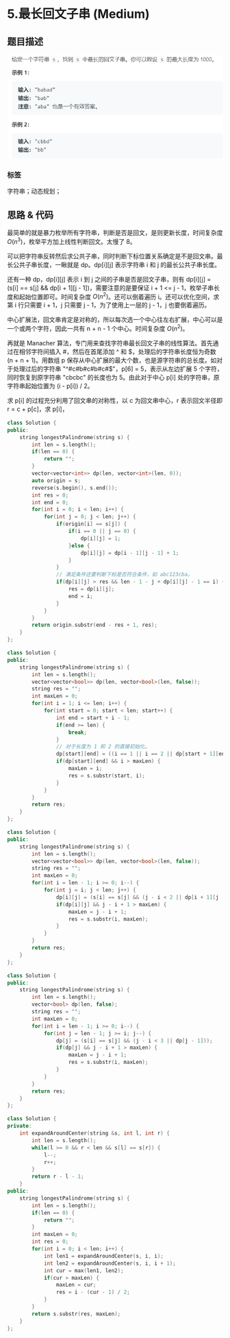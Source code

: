 # 5.最长回文子串 (Medium)

## 题目描述

![](5.png)

### 标签

字符串；动态规划；

## 思路 & 代码

最简单的就是暴力枚举所有字符串，判断是否是回文，是则更新长度，时间复杂度 $O(n^3)$，枚举平方加上线性判断回文。太慢了 8。

可以把字符串反转然后求公共子串，同时判断下标位置关系确定是不是回文串。最长公共子串长度，一瞅就是 dp。dp[i][j] 表示字符串 i 和 j 的最长公共子串长度。

还有一种 dp，dp[i][j] 表示 i 到 j 之间的子串是否是回文子串，则有 dp[i][j] = (s[i] == s[j] && dp[i + 1][j - 1])，需要注意的是要保证 i + 1 <= j - 1，枚举子串长度和起始位置即可。时间复杂度 $O(n^2)$。还可以倒着遍历 i。还可以优化空间，求第 i 行只需要 i + 1，j 只需要 j - 1，为了使用上一层的 j - 1，j 也要倒着遍历。

中心扩展法，回文串肯定是对称的，所以每次选一个中心往左右扩展，中心可以是一个或两个字符，因此一共有 n + n - 1 个中心。时间复杂度 $O(n^2)$。

再就是 Manacher 算法，专门用来查找字符串最长回文子串的线性算法。首先通过在相邻字符间插入 \#，然后在首尾添加 ^ 和 \$，处理后的字符串长度恒为奇数 (n + n + 1)。用数组 p 保存从中心扩展的最大个数，也是源字符串的总长度。如对于处理过后的字符串 "^#c#b#c#b#c#$"，p[6] = 5，表示从左边扩展 5 个字符，同时恢复到原字符串 "cbcbc" 的长度也为 5。由此对于中心 p[i] 处的字符串，原字符串起始位置为 (i - p[i]) / 2。

求 p[i] 的过程充分利用了回文串的对称性，以 c 为回文串中心，r 表示回文半径即 r = c + p[c]，求 p[i]，

```c++ tab="反转后公共子串"
class Solution {
public:
    string longestPalindrome(string s) {
        int len = s.length();
        if(len == 0) {
            return "";
        }
        vector<vector<int>> dp(len, vector<int>(len, 0));
        auto origin = s;
        reverse(s.begin(), s.end());
        int res = 0;
        int end = 0;
        for(int i = 0; i < len; i++) {
            for(int j = 0; j < len; j++) {
                if(origin[i] == s[j]) {
                    if(i == 0 || j == 0) {
                        dp[i][j] = 1;
                    }else {
                        dp[i][j] = dp[i - 1][j - 1] + 1;
                    }
                }
                // 满足条件还要判断下标是否符合条件，如 abc123cba。
                if(dp[i][j] > res && len - 1 - j + dp[i][j] - 1 == i) {
                    res = dp[i][j];
                    end = i;
                }
            }
        }
        return origin.substr(end - res + 1, res);
    }
};
```

```c++ tab="dp 枚举长度"
class Solution {
public:
    string longestPalindrome(string s) {
        int len = s.length();
        vector<vector<bool>> dp(len, vector<bool>(len, false));
        string res = "";
        int maxLen = 0;
        for(int i = 1; i <= len; i++) {
            for(int start = 0; start < len; start++) {
                int end = start + i - 1;
                if(end >= len) {
                    break;
                }
                // 对于长度为 1 和 2 的直接初始化。
                dp[start][end] = ((i == 1 || i == 2 || dp[start + 1][end - 1]) && s[start] == s[end]);
                if(dp[start][end] && i > maxLen) {
                    maxLen = i;
                    res = s.substr(start, i);
                }
            }
        }
        return res;
    }
};
```

```c++ tab="dp 倒着遍历"
class Solution {
public:
    string longestPalindrome(string s) {
        int len = s.length();
        vector<vector<bool>> dp(len, vector<bool>(len, false));
        string res = "";
        int maxLen = 0;
        for(int i = len - 1; i >= 0; i--) {
            for(int j = i; j < len; j++) {
                dp[i][j] = (s[i] == s[j] && (j - i < 2 || dp[i + 1][j - 1]));
                if(dp[i][j] && j - i + 1 > maxLen) {
                    maxLen = j - i + 1;
                    res = s.substr(i, maxLen);
                }
            }
        }
        return res;
    }
};
```

```c++ tab="dp 优化空间"
class Solution {
public:
    string longestPalindrome(string s) {
        int len = s.length();
        vector<bool> dp(len, false);
        string res = "";
        int maxLen = 0;
        for(int i = len - 1; i >= 0; i--) {
            for(int j = len - 1; j >= i; j--) {
                dp[j] = (s[i] == s[j] && (j - i < 3 || dp[j - 1]));
                if(dp[j] && j - i + 1 > maxLen) {
                    maxLen = j - i + 1;
                    res = s.substr(i, maxLen);
                }
            }
        }
        return res;
    }
};
```

```c++ tab="中心扩展"
class Solution {
private:
    int expandAroundCenter(string &s, int l, int r) {
        int len = s.length();
        while(l >= 0 && r < len && s[l] == s[r]) {
            l--;
            r++;
        }
        return r - l - 1;
    }
public:
    string longestPalindrome(string s) {
        int len = s.length();
        if(len == 0) {
            return "";
        }
        int maxLen = 0;
        int res = 0;
        for(int i = 0; i < len; i++) {
            int len1 = expandAroundCenter(s, i, i);
            int len2 = expandAroundCenter(s, i, i + 1);
            int cur = max(len1, len2);
            if(cur > maxLen) {
                maxLen = cur;
                res = i - (cur - 1) / 2;
            }
        }
        return s.substr(res, maxLen);
    }
};
```